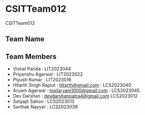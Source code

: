# CSITTeam012
CSITTeam012

## Team Name

## Team Members

- Vishal Parida : LIT2023044
- Priyanshu Agarwal : LIT2023022
- Piyush Kumar : LIT2023016
- Hitarth Singh Rajput : hitxrth@gmail.com : LCS2023040
- Aryam Agarwal : mailaryam1000@gmail.com : LCS2023045
- Dev Darshan : devdarshanpatra4@gmail.com LCS2023012
- Satyajit Sahoo : LCS2023013
- Sarthak Nayyar : LCS2023039

